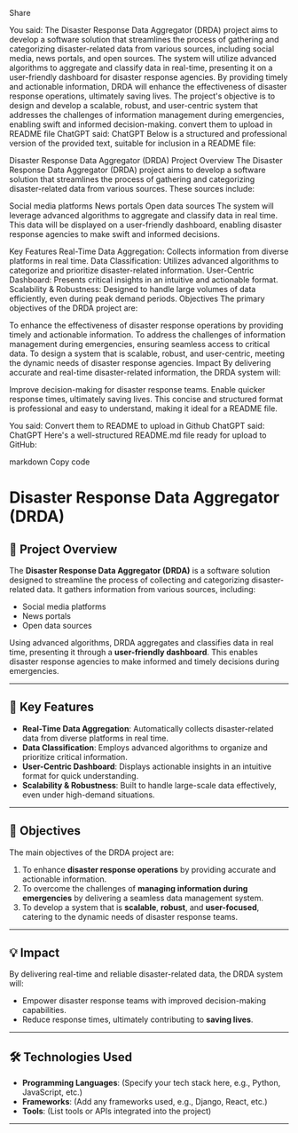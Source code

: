 Share


You said:
The Disaster Response Data Aggregator (DRDA) project aims to develop a software solution that streamlines the process of gathering and categorizing disaster-related data from various sources, including social media, news portals, and open sources. The system will utilize advanced algorithms to aggregate and classify data in real-time, presenting it on a user-friendly dashboard for disaster response agencies. By providing timely and actionable information, DRDA will enhance the effectiveness of disaster response operations, ultimately saving lives. The project's objective is to design and develop a scalable, robust, and user-centric system that addresses the challenges of information management during emergencies, enabling swift and informed decision-making.
convert them to upload in README file
ChatGPT said:
ChatGPT
Below is a structured and professional version of the provided text, suitable for inclusion in a README file:

Disaster Response Data Aggregator (DRDA)
Project Overview
The Disaster Response Data Aggregator (DRDA) project aims to develop a software solution that streamlines the process of gathering and categorizing disaster-related data from various sources. These sources include:

Social media platforms
News portals
Open data sources
The system will leverage advanced algorithms to aggregate and classify data in real time. This data will be displayed on a user-friendly dashboard, enabling disaster response agencies to make swift and informed decisions.

Key Features
Real-Time Data Aggregation: Collects information from diverse platforms in real time.
Data Classification: Utilizes advanced algorithms to categorize and prioritize disaster-related information.
User-Centric Dashboard: Presents critical insights in an intuitive and actionable format.
Scalability & Robustness: Designed to handle large volumes of data efficiently, even during peak demand periods.
Objectives
The primary objectives of the DRDA project are:

To enhance the effectiveness of disaster response operations by providing timely and actionable information.
To address the challenges of information management during emergencies, ensuring seamless access to critical data.
To design a system that is scalable, robust, and user-centric, meeting the dynamic needs of disaster response agencies.
Impact
By delivering accurate and real-time disaster-related information, the DRDA system will:

Improve decision-making for disaster response teams.
Enable quicker response times, ultimately saving lives.
This concise and structured format is professional and easy to understand, making it ideal for a README file.






You said:
Convert them to README to upload in Github
ChatGPT said:
ChatGPT
Here's a well-structured README.md file ready for upload to GitHub:

markdown
Copy code
# Disaster Response Data Aggregator (DRDA)

## 📖 Project Overview

The **Disaster Response Data Aggregator (DRDA)** is a software solution designed to streamline the process of collecting and categorizing disaster-related data. It gathers information from various sources, including:

- Social media platforms  
- News portals  
- Open data sources  

Using advanced algorithms, DRDA aggregates and classifies data in real time, presenting it through a **user-friendly dashboard**. This enables disaster response agencies to make informed and timely decisions during emergencies.

---

## 🌟 Key Features

- **Real-Time Data Aggregation**: Automatically collects disaster-related data from diverse platforms in real time.  
- **Data Classification**: Employs advanced algorithms to organize and prioritize critical information.  
- **User-Centric Dashboard**: Displays actionable insights in an intuitive format for quick understanding.  
- **Scalability & Robustness**: Built to handle large-scale data effectively, even under high-demand situations.  

---

## 🎯 Objectives

The main objectives of the DRDA project are:  

1. To enhance **disaster response operations** by providing accurate and actionable information.  
2. To overcome the challenges of **managing information during emergencies** by delivering a seamless data management system.  
3. To develop a system that is **scalable**, **robust**, and **user-focused**, catering to the dynamic needs of disaster response teams.  

---

## 💡 Impact

By delivering real-time and reliable disaster-related data, the DRDA system will:  
- Empower disaster response teams with improved decision-making capabilities.  
- Reduce response times, ultimately contributing to **saving lives**.  

---

## 🛠️ Technologies Used

- **Programming Languages**: (Specify your tech stack here, e.g., Python, JavaScript, etc.)  
- **Frameworks**: (Add any frameworks used, e.g., Django, React, etc.)  
- **Tools**: (List tools or APIs integrated into the project)  

---
